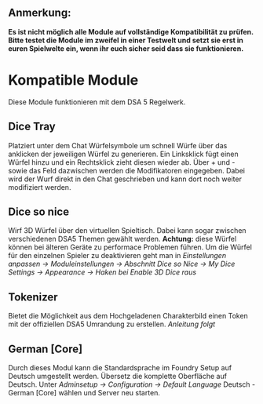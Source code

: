 ## Anmerkung: 
**Es ist nicht möglich alle Module auf vollständige Kompatibilität zu prüfen. Bitte testet die Module im zweifel in einer Testwelt und setzt sie erst in euren Spielwelte ein, wenn ihr euch sicher seid dass sie funktionieren.**

# **Kompatible Module**
Diese Module funktionieren mit dem DSA 5 Regelwerk. 

## Dice Tray
Platziert unter dem Chat Würfelsymbole um schnell Würfe über das anklicken der jeweiligen Würfel zu generieren. Ein Linksklick fügt einen Würfel hinzu und ein Rechtsklick zieht diesen wieder ab. Über + und - sowie das Feld dazwischen werden die Modifikatoren eingegeben. 
Dabei wird der Wurf direkt in den Chat geschrieben und kann dort noch weiter modifiziert werden.

## Dice so nice
Wirf 3D Würfel über den virtuellen Spieltisch. Dabei kann sogar zwischen verschiedenen DSA5 Themen gewählt werden.
**Achtung:** diese Würfel können bei älteren Geräte zu performace Problemen führen. Um die Würfel für den einzelnen Spieler zu deaktivieren geht man in *Einstellungen anpassen -> Moduleinstellungen -> Abschnitt Dice so Nice -> My Dice Settings -> Appearance -> Haken bei Enable 3D Dice raus*

## Tokenizer
Bietet die Möglichkeit aus dem Hochgeladenen Charakterbild einen Token mit der offiziellen DSA5 Umrandung zu erstellen.
*Anleitung folgt*

## German [Core]
Durch dieses Modul kann die Standardsprache im Foundry Setup auf Deutsch umgestellt werden. Übersetz die komplette Oberfläche auf Deutsch.
Unter *Adminsetup -> Configuration -> Default Language* Deutsch - German [Core] wählen und Server neu starten.
